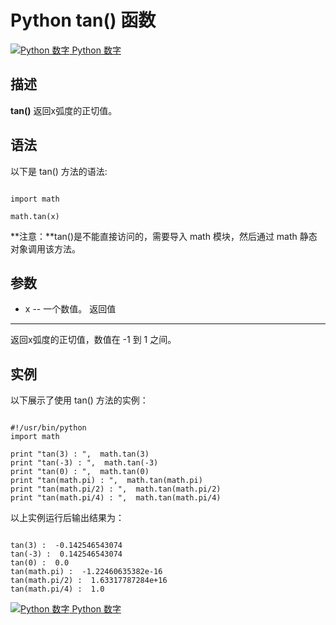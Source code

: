 Python  tan() 函数
================

 [![Python 数字](../images/up.gif)
 Python 数字](python-numbers.html)


  描述
--

  **tan()** 返回x弧度的正切值。

 语法
--

 以下是 tan() 方法的语法:

 
```

import math

math.tan(x)

```

 **注意：**tan()是不能直接访问的，需要导入 math 模块，然后通过 math 静态对象调用该方法。

  参数
--

  *  x -- 一个数值。 
   返回值
---

  返回x弧度的正切值，数值在 -1 到 1 之间。 

  实例
--

  以下展示了使用 tan() 方法的实例： 

 
```

#!/usr/bin/python
import math

print "tan(3) : ",  math.tan(3)
print "tan(-3) : ",  math.tan(-3)
print "tan(0) : ",  math.tan(0)
print "tan(math.pi) : ",  math.tan(math.pi)
print "tan(math.pi/2) : ",  math.tan(math.pi/2)
print "tan(math.pi/4) : ",  math.tan(math.pi/4)

```

  以上实例运行后输出结果为： 

 
```

tan(3) :  -0.142546543074
tan(-3) :  0.142546543074
tan(0) :  0.0
tan(math.pi) :  -1.22460635382e-16
tan(math.pi/2) :  1.63317787284e+16
tan(math.pi/4) :  1.0

```

 [![Python 数字](../images/up.gif)
 Python 数字](python-numbers.html)
